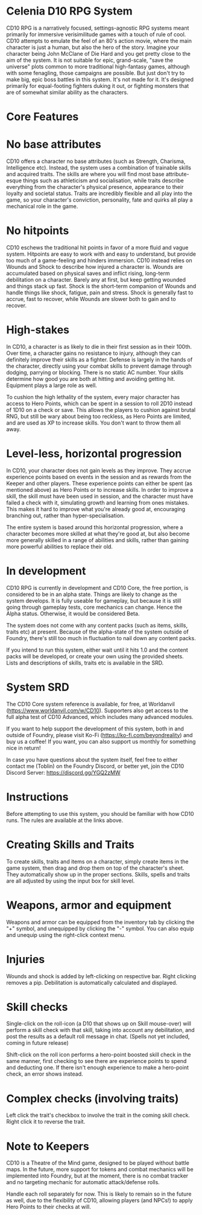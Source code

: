 # Celenia D10 RPG System
CD10 RPG is a narratively focused, settings-agnostic RPG systems meant primarily for immersive verisimilitude games with a touch of rule of cool. CD10 attempts to emulate the feel of an 80's action movie, where the main character is just a human, but also the hero of the story. Imagine your character being John McClane of Die Hard and you get pretty close to the aim of the system. It is not suitable for epic, grand-scale, "save the universe" plots common to more traditional high-fantasy games, although with some fenagling, those campaigns are possible. But just don't try to make big, epic boss battles in this system. It's not made for it. It's designed primarily for equal-footing fighters duking it out, or fighting monsters that are of somewhat similar ability as the characters.

# Core Features
# No base attributes
CD10 offers a character no base attributes (such as Strength, Charisma, Intelligence etc). Instead, the system uses a combination of trainable skills and acquired traits. The skills are where you will find most base attribute-esque things such as athleticism and socialisation, while traits describe everything from the character's physical presence, appearance to their loyalty and societal status. Traits are incredibly flexible and all play into the game, so your character's conviction, personality, fate and quirks all play a mechanical role in the game.

# No hitpoints
CD10 eschews the traditional hit points in favor of a more fluid and vague system. Hitpoints are easy to work with and easy to understand, but provide too much of a game-feeling and hinders immersion. CD10 instead relies on Wounds and Shock to describe how injured a character is. Wounds are accumulated based on physical saves and inflict rising, long-term debilitation on a character. Barely any at first, but keep getting wounded and things stack up fast. Shock is the short-term companion of Wounds and handle things like shock, fatigue, pain and stress. Shock is generally fast to accrue, fast to recover, while Wounds are slower both to gain and to recover.

# High-stakes
In CD10, a character is as likely to die in their first session as in their 100th. Over time, a character gains no resistance to injury, although they can definitely improve their skills as a fighter. Defense is largely in the hands of the character, directly using your combat skills to prevent damage through dodging, parrying or blocking. There is no static AC number. Your skills determine how good you are both at hitting and avoiding getting hit. Equipment plays a large role as well.

To cushion the high lethality of the system, every major character has access to Hero Points, which can be spent in a session to roll 2D10 instead of 1D10 on a check or save. This allows the players to cushion against brutal RNG, but still be wary about being too reckless, as Hero Points are limited, and are used as XP to increase skills. You don't want to throw them all away.

# Level-less, horizontal progression
In CD10, your character does not gain levels as they improve. They accrue experience points based on events in the session and as rewards from the Keeper and other players. These experience points can either be spent (as mentioned above) as Hero Points or to increase skills. In order to improve a skill, the skill must have been used in session, and the character must have failed a check with it, simulating growth and learning from ones mistakes. This makes it hard to improve what you're already good at, encouraging branching out, rather than hyper-specialisation.

The entire system is based around this horizontal progression, where a character becomes more skilled at what they're good at, but also become more generally skilled in a range of abilities and skills, rather than gaining more powerful abilities to replace their old.

# In development
CD10 RPG is currently in development and CD10 Core, the free portion, is considered to be in an alpha state. Things are likely to change as the system develops. It is fully useable for gameplay, but because it is still going through gameplay tests, core mechanics can change. Hence the Alpha status. Otherwise, it would be considered Beta.

The system does not come with any content packs (such as items, skills, traits etc) at present. Because of the alpha-state of the system outside of Foundry, there's still too much in fluctuation to nail down any content packs.

If you intend to run this system, either wait until it hits 1.0 and the content packs will be developed, or create your own using the provided sheets. Lists and descriptions of skills, traits etc is available in the SRD.

# System SRD
The CD10 Core system reference is available, for free, at Worldanvil (https://www.worldanvil.com/w/CD10). Supporters also get access to the full alpha test of CD10 Advanced, which includes many advanced modules.

If you want to help support the development of this system, both in and outside of Foundry, please visit Ko-Fi (https://ko-fi.com/beyondreality) and buy us a coffee! If you want, you can also support us monthly for something nice in return!

In case you have questions about the system itself, feel free to either contact me (Toblin) on the Foundry Discord, or better yet, join the CD10 Discord Server: https://discord.gg/YGQ2zMW

# Instructions
Before attempting to use this system, you should be familiar with how CD10 runs. The rules are available at the links above.

# Creating Skills and Traits
To create skills, traits and items on a character, simply create items in the game system, then drag and drop them on top of the character's sheet. They automatically show up in the proper sections. Skills, spells and traits are all adjusted by using the input box for skill level. 

# Weapons, armor and equipment
Weapons and armor can be equipped from the inventory tab by clicking the "+" symbol, and unequipped by clicking the "-" symbol. You can also equip and unequip using the right-click context menu.

# Injuries
Wounds and shock is added by left-clicking on respective bar. Right clicking removes a pip. Debilitation is automatically calculated and displayed.

# Skill checks
Single-click on the roll-icon (a D10 that shows up on Skill mouse-over) will perform a skill check with that skill, taking into account any debilitation, and post the results as a default roll message in chat. (Spells not yet included, coming in future release)

Shift-click on the roll icon performs a hero-point boosted skill check in the same manner, first checking to see there are experience points to spend and deducting one. If there isn't enough experience to make a hero-point check, an error shows instead.

# Complex checks (involving traits)
Left click the trait's checkbox to involve the trait in the coming skill check. Right click it to reverse the trait.

# Note to Keepers
CD10 is a Theatre of the Mind game, designed to be played without battle maps. In the future, more support for tokens and combat mechanics will be implemented into Foundry, but at the moment, there is no combat tracker and no targeting mechanic for automatic attack/defense rolls.

Handle each roll separately for now. This is likely to remain so in the future as well, due to the flexibility of CD10, allowing players (and NPCs!) to apply Hero Points to their checks at will.